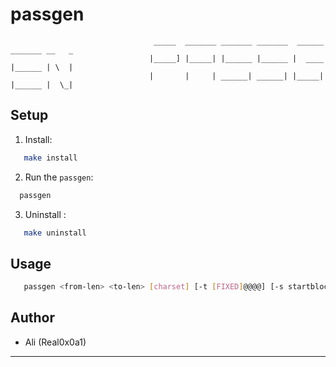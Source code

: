 #  passgen

                                    _____  _______ _______ _______  ______ _______ __   _
                                   |_____] |_____| |______ |______ |  ____ |______ | \  |
                                   |       |     | ______| ______| |_____| |______ |  \_|

## Setup

1. Install:
```bash
   make install
```
2. Run the `passgen`:
```bash
  passgen
```
3. Uninstall :
```bash
   make uninstall
```

## Usage
```bash
   passgen <from-len> <to-len> [charset] [-t [FIXED]@@@@] [-s startblock] -o <output_file>
```

## Author

- Ali (Real0x0a1)

---
